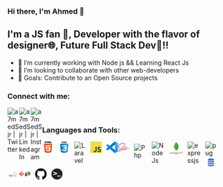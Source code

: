 ### Hi there, I'm Ahmed 👋

## I'm a JS fan 💙, Developer with the flavor of designer🌐, Future Full Stack Dev🚀!!

- 🌱 I’m currently working with Node js && Learning React Js
- 👯 I’m looking to collaborate with other web-developers
- 🥅 Goals: Contribute to an Open Source projects 


### Connect with me:

[<img align="left" alt="a7medSjr | Twitter" width="26px" src="https://img.icons8.com/fluency/344/twitter.png" />][twitter]
[<img align="left" alt="a7medSjr | LinkedIn" width="26px" src="https://img.icons8.com/fluency/344/linkedin.png" />][linkedin]
[<img align="left" alt="a7medSjr | Instagram" width="26px" src="https://img.icons8.com/fluency/344/instagram-new.png" />][instagram]

<br />

### Languages and Tools:

<img align="left" alt="HTML5" width="26px" src="https://raw.githubusercontent.com/github/explore/80688e429a7d4ef2fca1e82350fe8e3517d3494d/topics/html/html.png" style="float:left; padding-right:10px" style="float:left; padding-right:10px" />


<img align="left" alt="CSS3" width="26px" src="https://raw.githubusercontent.com/github/explore/80688e429a7d4ef2fca1e82350fe8e3517d3494d/topics/css/css.png" style="float:left; padding-right:10px" />

<img align="left" alt="Laravel" width="26px" src="https://user-images.githubusercontent.com/58979522/149363151-09121f10-2b91-4da3-8a44-8852a014eee1.png" style="float:left; padding-right:10px" />

<img align="left" alt="JavaScript" width="26px" src="https://raw.githubusercontent.com/github/explore/80688e429a7d4ef2fca1e82350fe8e3517d3494d/topics/javascript/javascript.png" style="float:left; padding-right:10px" />

<img align="left" alt="Visual Studio Code" width="26px" src="https://raw.githubusercontent.com/github/explore/80688e429a7d4ef2fca1e82350fe8e3517d3494d/topics/visual-studio-code/visual-studio-code.png" style="float:left" />

<img align="left" alt="Sass" width="26px" src="https://raw.githubusercontent.com/github/explore/80688e429a7d4ef2fca1e82350fe8e3517d3494d/topics/sass/sass.png" style="float:left; padding-right:10px" />

<!-- <img align="left" alt="React" width="26px" src="https://raw.githubusercontent.com/github/explore/80688e429a7d4ef2fca1e82350fe8e3517d3494d/topics/react/react.png"  style="float:left; padding-right:10px"/> -->

<img align="left" alt="Php" width="30px" src="https://user-images.githubusercontent.com/58979522/148639451-c110eb26-1fd5-4aac-b676-633c234f232c.png" style="float:left; padding-right:10px; padding-top:5px;" />

<img align="left" alt="Node Js" width="30px" src="https://user-images.githubusercontent.com/58979522/148639427-71042322-4f39-4866-bc46-0412f583e726.png" style="float:left; padding-right:10px" /> 

<img align="left" alt="mongodb" width="30px" src="https://raw.githubusercontent.com/devicons/devicon/master/icons/mongodb/mongodb-original-wordmark.svg" style="float:left; padding-right:10px" /> 

<img align="left" alt="expressjs" width="30px" src="https://assets.website-files.com/61ca3f775a79ec5f87fcf937/6202fcdee5ee8636a145a41b_1234-p-500.png" style="float:left; padding-right:10px" /> 

<img align="left" alt="pug" width="30px" src="https://cdn.worldvectorlogo.com/logos/pug.svg" style="float:left; padding-right:10px" /> 

<img align="left" alt="SQL" width="26px" src="https://raw.githubusercontent.com/github/explore/80688e429a7d4ef2fca1e82350fe8e3517d3494d/topics/sql/sql.png" style="float:left; padding-right:10px" />

<img align="left" alt="MySQL" width="26px" src="https://raw.githubusercontent.com/github/explore/80688e429a7d4ef2fca1e82350fe8e3517d3494d/topics/mysql/mysql.png" />

<img align="left" alt="Git" width="26px" src="https://raw.githubusercontent.com/github/explore/80688e429a7d4ef2fca1e82350fe8e3517d3494d/topics/git/git.png" style="float:left; padding-right:10px" />

<img align="left" alt="GitHub" width="26px" src="https://raw.githubusercontent.com/github/explore/78df643247d429f6cc873026c0622819ad797942/topics/github/github.png" style="float:left; padding-right:10px" />

<img align="left" alt="Terminal" width="26px" src="https://raw.githubusercontent.com/github/explore/80688e429a7d4ef2fca1e82350fe8e3517d3494d/topics/terminal/terminal.png" style="float:left; padding-right:10px" />

<br />
<br />

[twitter]: https://twitter.com/a7med_sr
[instagram]: https://www.instagram.com/a7med_sjr
[linkedin]: https://www.linkedin.com/in/ahmed-sirag-7b52a8197
